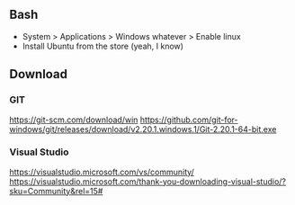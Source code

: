 ## Bash

- System > Applications > Windows whatever > Enable linux
- Install Ubuntu from the store (yeah, I know)

## Download

### GIT

https://git-scm.com/download/win
https://github.com/git-for-windows/git/releases/download/v2.20.1.windows.1/Git-2.20.1-64-bit.exe

### Visual Studio

https://visualstudio.microsoft.com/vs/community/
https://visualstudio.microsoft.com/thank-you-downloading-visual-studio/?sku=Community&rel=15#
